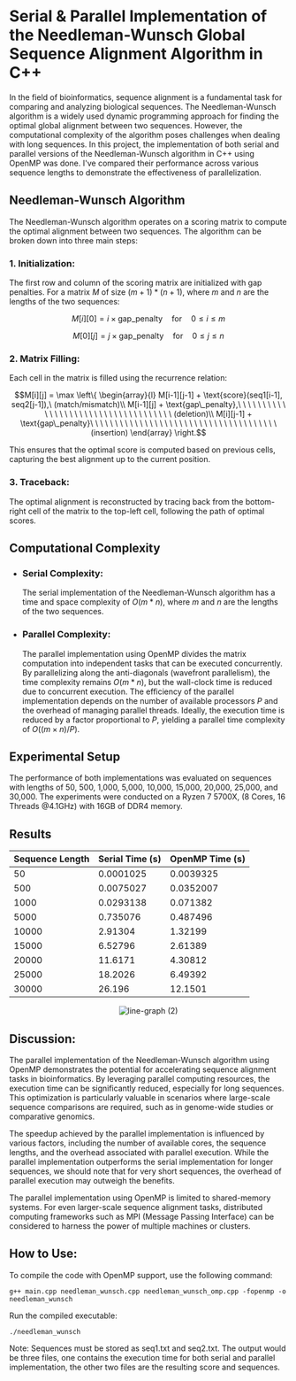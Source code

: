 # Serial & Parallel Implementation of the Needleman-Wunsch Global Sequence Alignment Algorithm in C++
In the field of bioinformatics, sequence alignment is a fundamental task for comparing and analyzing biological sequences. The Needleman-Wunsch algorithm is a widely used dynamic programming approach for finding the optimal global alignment between two sequences. However, the computational complexity of the algorithm poses challenges when dealing with long sequences. In this project, the implementation of both serial and parallel versions of the Needleman-Wunsch algorithm in C++ using OpenMP was done. I've compared their performance across various sequence lengths to demonstrate the effectiveness of parallelization.

## Needleman-Wunsch Algorithm
The Needleman-Wunsch algorithm operates on a scoring matrix to compute the optimal alignment between two sequences. The algorithm can be broken down into three main steps:

### 1. Initialization:
The first row and column of the scoring matrix are initialized with gap penalties. For a matrix $M$ of size $(m+1)*(n+1)$, where $m$ and $n$ are the lengths of the two sequences:
```math
M[i][0] = i \times \text{gap\_penalty} \quad \text{for} \quad 0 \leq i \leq m
```
```math
M[0][j] = j \times \text{gap\_penalty} \quad \text{for} \quad 0 \leq j \leq n
```
### 2. Matrix Filling:
Each cell in the matrix is filled using the recurrence relation:
```math
M[i][j] = \max \left\{
\begin{array}{l}
M[i-1][j-1] + \text{score}(seq1[i-1], seq2[j-1]),\ (match/mismatch)\\
M[i-1][j] + \text{gap\_penalty},\ \ \ \ \ \ \ \ \ \ \ \ \ \ \ \ \ \ \ \ \ \ \ \ \ \ \ \ \ \ \  \ \ \ \ \ (deletion)\\
M[i][j-1] + \text{gap\_penalty}\ \ \ \ \ \ \ \ \ \ \ \ \ \ \ \ \ \ \ \ \ \ \ \ \ \ \ \ \ \ \  \ \ \ \ \ \ \ (insertion)
\end{array}
\right.
```
This ensures that the optimal score is computed based on previous cells, capturing the best alignment up to the current position.
### 3. Traceback:
The optimal alignment is reconstructed by tracing back from the bottom-right cell of the matrix to the top-left cell, following the path of optimal scores.

## Computational Complexity
* ### Serial Complexity:
  The serial implementation of the Needleman-Wunsch algorithm has a time and space complexity of $O(m*n)$, where $m$ and $n$ are the lengths of the two sequences.
* ### Parallel Complexity:
  The parallel implementation using OpenMP divides the matrix computation into independent tasks that can be executed concurrently. By parallelizing along the anti-diagonals (wavefront parallelism), the time complexity remains $O(m*n)$, but the wall-clock time is reduced due to concurrent execution. The efficiency of the parallel implementation depends on the number of available processors $P$ and the overhead of managing parallel threads. Ideally, the execution time is reduced by a factor proportional to $P$, yielding a parallel time complexity of $O((m×n)/P)$.

## Experimental Setup
The performance of both implementations was evaluated on sequences with lengths of 50, 500, 1,000, 5,000, 10,000, 15,000, 20,000, 25,000, and 30,000. The experiments were conducted on a Ryzen 7 5700X, (8 Cores, 16 Threads @4.1GHz) with 16GB of DDR4 memory.  

## Results
<div align="center">
  
| Sequence Length | Serial Time (s) | OpenMP Time (s) |
|-----------------|-----------------|-----------------|
| 50              | 0.0001025       | 0.0039325       |
| 500             | 0.0075027       | 0.0352007       |
| 1000            | 0.0293138       | 0.071382        |
| 5000            | 0.735076        | 0.487496        |
| 10000           | 2.91304         | 1.32199         |
| 15000           | 6.52796         | 2.61389         |
| 20000           | 11.6171         | 4.30812         |
| 25000           | 18.2026         | 6.49392         |
| 30000           | 26.196          | 12.1501         |

![line-graph (2)](https://github.com/zain-ziad/nw-openmp/assets/28985365/3671a97e-9931-482a-8374-f27373a7ce9e)

</div>

## Discussion:
The parallel implementation of the Needleman-Wunsch algorithm using OpenMP demonstrates the potential for accelerating sequence alignment tasks in bioinformatics. By leveraging parallel computing resources, the execution time can be significantly reduced, especially for long sequences. This optimization is particularly valuable in scenarios where large-scale sequence comparisons are required, such as in genome-wide studies or comparative genomics.

The speedup achieved by the parallel implementation is influenced by various factors, including the number of available cores, the sequence lengths, and the overhead associated with parallel execution. While the parallel implementation outperforms the serial implementation for longer sequences, we should note that for very short sequences, the overhead of parallel execution may outweigh the benefits.

The parallel implementation using OpenMP is limited to shared-memory systems. For even larger-scale sequence alignment tasks, distributed computing frameworks such as MPI (Message Passing Interface) can be considered to harness the power of multiple machines or clusters.

## How to Use:
To compile the code with OpenMP support, use the following command:
```
g++ main.cpp needleman_wunsch.cpp needleman_wunsch_omp.cpp -fopenmp -o needleman_wunsch
```
Run the compiled executable:

```
./needleman_wunsch
```
Note: Sequences must be stored as seq1.txt and seq2.txt. The output would be three files, one contains the execution time for both serial and parallel implementation, the other two files are the resulting score and sequences. 
